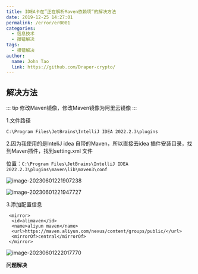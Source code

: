 ```yaml
---
title: IDEA卡在”正在解析Maven依赖项“的解决方法
date: 2019-12-25 14:27:01
permalink: /error/er0001
categories: 
  - 信息技术
  - 报错解决
tags: 
  - 报错解决
author: 
  name: John Tao
  link: https://github.com/Draper-crypto/
---
```

## 解决方法
::: tip
修改Maven镜像，修改Maven镜像为阿里云镜像
:::

<!-- more -->

1.文件路径

`C:\Program Files\JetBrains\IntelliJ IDEA 2022.2.3\plugins`

2.因为我使用的是InteliJ idea 自带的Maven，所以直接去idea 插件安装目录，找到Maven插件，找到setting.xml 文件

位置：`C:\Program Files\JetBrains\IntelliJ IDEA 2022.2.3\plugins\maven\lib\maven3\conf`

![image-20230601221907238](https://typora-img-1301299232.cos.ap-shanghai.myqcloud.com/img/image-20230601221907238.png)

![image-20230601221947727](https://typora-img-1301299232.cos.ap-shanghai.myqcloud.com/img/image-20230601221947727.png)

3.添加配置信息

```xaml
 <mirror>  
  <id>alimaven</id>  
  <name>aliyun maven</name>  
  <url>https://maven.aliyun.com/nexus/content/groups/public/</url>  
  <mirrorOf>central</mirrorOf>
 </mirror>
```
![image-20230601222017770](https://typora-img-1301299232.cos.ap-shanghai.myqcloud.com/img/image-20230601222017770.png)

**问题解决**